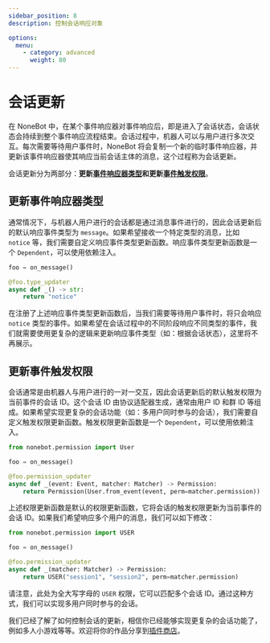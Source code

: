 ```yaml
---
sidebar_position: 8
description: 控制会话响应对象

options:
  menu:
    - category: advanced
      weight: 80
---
```


# 会话更新

在 NoneBot 中，在某个事件响应器对事件响应后，即是进入了会话状态，会话状态会持续到整个事件响应流程结束。会话过程中，机器人可以与用户进行多次交互。每次需要等待用户事件时，NoneBot 将会复制一个新的临时事件响应器，并更新该事件响应器使其响应当前会话主体的消息，这个过程称为会话更新。

会话更新分为两部分：**更新[事件响应器类型](./matcher.md#事件响应器类型)**和**更新[事件触发权限](./matcher.md#事件触发权限)**。

## 更新事件响应器类型

通常情况下，与机器人用户进行的会话都是通过消息事件进行的，因此会话更新后的默认响应事件类型为 `message`。如果希望接收一个特定类型的消息，比如 `notice` 等，我们需要自定义响应事件类型更新函数。响应事件类型更新函数是一个 `Dependent`，可以使用依赖注入。

```python {3-5}
foo = on_message()

@foo.type_updater
async def _() -> str:
    return "notice"
```

在注册了上述响应事件类型更新函数后，当我们需要等待用户事件时，将只会响应 `notice` 类型的事件。如果希望在会话过程中的不同阶段响应不同类型的事件，我们就需要使用更复杂的逻辑来更新响应事件类型（如：根据会话状态），这里将不再展示。

## 更新事件触发权限

会话通常是由机器人与用户进行的一对一交互，因此会话更新后的默认触发权限为当前事件的会话 ID。这个会话 ID 由协议适配器生成，通常由用户 ID 和群 ID 等组成。如果希望实现更复杂的会话功能（如：多用户同时参与的会话），我们需要自定义触发权限更新函数。触发权限更新函数是一个 `Dependent`，可以使用依赖注入。

```python {5-7}
from nonebot.permission import User

foo = on_message()

@foo.permission_updater
async def _(event: Event, matcher: Matcher) -> Permission:
    return Permission(User.from_event(event, perm=matcher.permission))
```

上述权限更新函数是默认的权限更新函数，它将会话的触发权限更新为当前事件的会话 ID。如果我们希望响应多个用户的消息，我们可以如下修改：

```python {5-7}
from nonebot.permission import USER

foo = on_message()

@foo.permission_updater
async def _(matcher: Matcher) -> Permission:
    return USER("session1", "session2", perm=matcher.permission)
```

请注意，此处为全大写字母的 `USER` 权限，它可以匹配多个会话 ID。通过这种方式，我们可以实现多用户同时参与的会话。

我们已经了解了如何控制会话的更新，相信你已经能够实现更复杂的会话功能了，例如多人小游戏等等。欢迎将你的作品分享到[插件商店](/store/plugins)。
